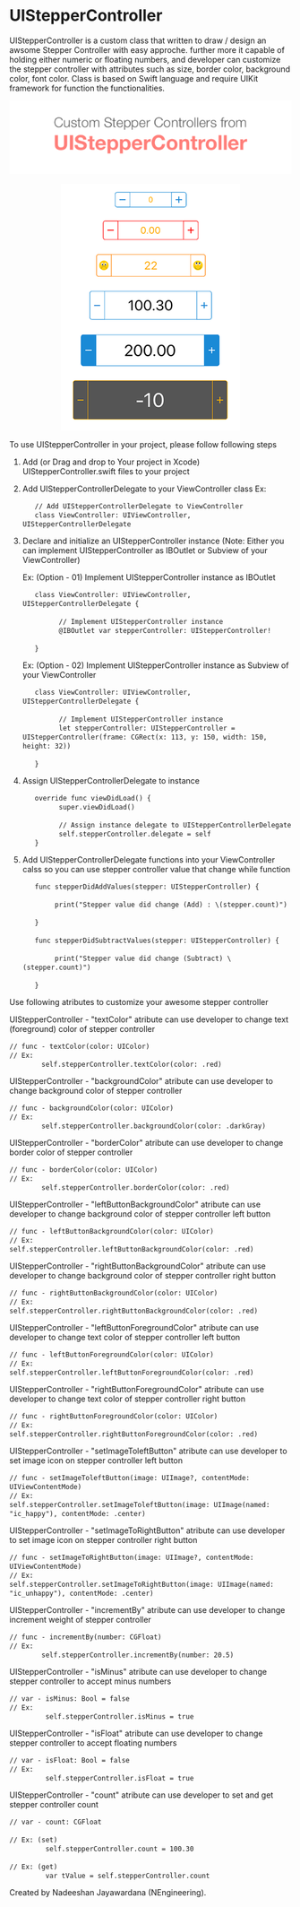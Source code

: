 # UIStepperController

UIStepperController is a custom class that written to  draw / design an awsome Stepper Controller with easy approche. further more it capable of holding either numeric or floating numbers, and developer can customize the stepper controller with attributes such as size, border color, background color, font color. Class is based on Swift language and require UIKit framework for function the functionalities.

<p align="center">
  <img src="https://github.com/NadeeshanEngineering/UIStepperController/blob/master/head_banner.png">
</p>
<p align="center">
  <img src="https://github.com/NadeeshanEngineering/UIStepperController/blob/master/example_preview_body.png">
</p>

To use UIStepperController in your project, please follow following steps

1. Add (or Drag and drop to Your project in Xcode) UIStepperController.swift files to your project 

2. Add UIStepperControllerDelegate to your ViewController class
       Ex:
       
          // Add UIStepperControllerDelegate to ViewController
	      class ViewController: UIViewController, UIStepperControllerDelegate

3. Declare and initialize an UIStepperController instance (Note: Either you can implement UIStepperController as IBOutlet or Subview of your ViewController)

	Ex: (Option - 01) Implement UIStepperController instance as IBOutlet
      
          class ViewController: UIViewController, UIStepperControllerDelegate {
          
                // Implement UIStepperController instance
                @IBOutlet var stepperController: UIStepperController!
                
          }
          
	Ex: (Option - 02) Implement UIStepperController instance as Subview of your ViewController
  
          class ViewController: UIViewController, UIStepperControllerDelegate {
          
                // Implement UIStepperController instance
                let stepperController: UIStepperController = UIStepperController(frame: CGRect(x: 113, y: 150, width: 150, height: 32))
          
          }

4. Assign UIStepperControllerDelegate to instance

          override func viewDidLoad() {
                super.viewDidLoad()
                
                // Assign instance delegate to UIStepperControllerDelegate
                self.stepperController.delegate = self
          }

5. Add UIStepperControllerDelegate functions into your ViewController calss so you can use stepper controller value that change while function

          func stepperDidAddValues(stepper: UIStepperController) {
          
               print("Stepper value did change (Add) : \(stepper.count)")
               
          }

          func stepperDidSubtractValues(stepper: UIStepperController) {
          
               print("Stepper value did change (Subtract) \(stepper.count)")
               
          }
        

Use following atributes to customize your awesome stepper controller

UIStepperController - "textColor" atribute can use developer to change text (foreground) color of stepper controller

    // func - textColor(color: UIColor)
    // Ex:
            self.stepperController.textColor(color: .red)


UIStepperController - "backgroundColor" atribute can use developer to change background color of stepper controller

    // func - backgroundColor(color: UIColor)
    // Ex:
		    self.stepperController.backgroundColor(color: .darkGray)


UIStepperController - "borderColor" atribute can use developer to change border color of stepper controller

    // func - borderColor(color: UIColor)
    // Ex:
		    self.stepperController.borderColor(color: .red)
            

UIStepperController - "leftButtonBackgroundColor" atribute can use developer to change background color of stepper controller left button

    // func - leftButtonBackgroundColor(color: UIColor)
    // Ex:
    self.stepperController.leftButtonBackgroundColor(color: .red)
    

UIStepperController - "rightButtonBackgroundColor" atribute can use developer to change background color of stepper controller right button

    // func - rightButtonBackgroundColor(color: UIColor)
    // Ex:
    self.stepperController.rightButtonBackgroundColor(color: .red)


UIStepperController - "leftButtonForegroundColor" atribute can use developer to change text color of stepper controller left button

    // func - leftButtonForegroundColor(color: UIColor)
    // Ex:
    self.stepperController.leftButtonForegroundColor(color: .red)
    

UIStepperController - "rightButtonForegroundColor" atribute can use developer to change text color of stepper controller right button

    // func - rightButtonForegroundColor(color: UIColor)
    // Ex:
    self.stepperController.rightButtonForegroundColor(color: .red)
    

UIStepperController - "setImageToleftButton" atribute can use developer to set image icon on stepper controller left button

    // func - setImageToleftButton(image: UIImage?, contentMode: UIViewContentMode)
    // Ex:
    self.stepperController.setImageToleftButton(image: UIImage(named: "ic_happy"), contentMode: .center)
    

UIStepperController - "setImageToRightButton" atribute can use developer to set image icon on stepper controller right button

    // func - setImageToRightButton(image: UIImage?, contentMode: UIViewContentMode)
    // Ex:
    self.stepperController.setImageToRightButton(image: UIImage(named: "ic_unhappy"), contentMode: .center)


UIStepperController - "incrementBy" atribute can use developer to change increment weight of stepper controller

    // func - incrementBy(number: CGFloat)
    // Ex:
		    self.stepperController.incrementBy(number: 20.5)
            

UIStepperController - "isMinus" atribute can use developer to change stepper controller to accept minus numbers

    // var - isMinus: Bool = false
    // Ex:
             self.stepperController.isMinus = true


UIStepperController - "isFloat" atribute can use developer to change stepper controller to accept floating numbers

    // var - isFloat: Bool = false
    // Ex:
             self.stepperController.isFloat = true


UIStepperController - "count" atribute can use developer to set and get stepper controller count

    // var - count: CGFloat
    
    // Ex: (set)
             self.stepperController.count = 100.30
             
    // Ex: (get)
             var tValue = self.stepperController.count


Created by Nadeeshan Jayawardana (NEngineering).

